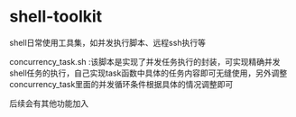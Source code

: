 # shell-toolkit
shell日常使用工具集，如并发执行脚本、远程ssh执行等

concurrency_task.sh  :该脚本是实现了并发任务执行的封装，可实现精确并发shell任务的执行，自己实现task函数中具体的任务内容即可无缝使用，另外调整concurrency_task里面的并发循环条件根据具体的情况调整即可

后续会有其他功能加入
